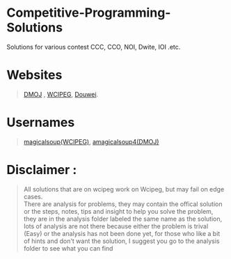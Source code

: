 # Competitive-Programming-Solutions
  Solutions for various contest CCC, CCO, NOI, Dwite, IOI .etc.  
  # Websites  
  >[DMOJ](https://dmoj.ca/) , [WCIPEG](https://wcipeg.com/main), [Douwei](http://159.203.38.243/JudgeOnline/).  
  
  # Usernames 
  >[magicalsoup(WCIPEG)](https://wcipeg.com/user/magicalsoup), [amagicalsoup4(DMOJ)](https://dmoj.ca/user)
  
  # Disclaimer :  
  >All solutions that are on wcipeg work on Wcipeg, but may fail on edge cases.  
  There are analysis for problems, they may contain the offical solution or the steps, notes, tips and insight to help you solve the       problem, they are in the analysis folder labeled the same name as the solution, lots of analysis are not there because either the problem is trival (Easy) or the analysis has not been done yet, for those who like a bit of hints and don't want the solution, I suggest you go to the analysis folder to see what you can find
